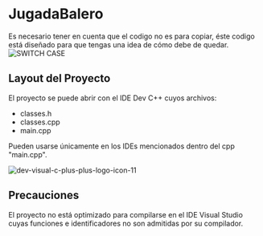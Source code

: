 # JugadaBalero

Es necesario tener en cuenta que el codigo no es para copiar, éste codigo está diseñado para que tengas una idea de cómo debe de quedar.
![SWITCH CASE](https://user-images.githubusercontent.com/68668508/164576394-41ab42dd-ee0f-4c6e-861c-51bf786417a0.png)

## Layout del Proyecto

El proyecto se puede abrir con el IDE Dev C++ cuyos archivos:

- classes.h
- classes.cpp
- main.cpp

Pueden usarse únicamente en los IDEs mencionados dentro del cpp "main.cpp".

![dev-visual-c-plus-plus-logo-icon-11](https://user-images.githubusercontent.com/68668508/164576562-42e252d5-4018-42aa-aa73-01f71cb55b2f.png)

## Precauciones

El proyecto no está optimizado para compilarse en el IDE Visual Studio cuyas funciones e identificadores no son admitidas por su compilador.
